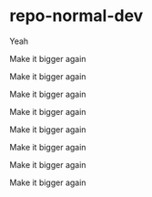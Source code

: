 # repo-normal-dev







Yeah

Make it bigger again


Make it bigger again



Make it bigger again




Make it bigger again

Make it bigger again






Make it bigger again




Make it bigger again





Make it bigger again
